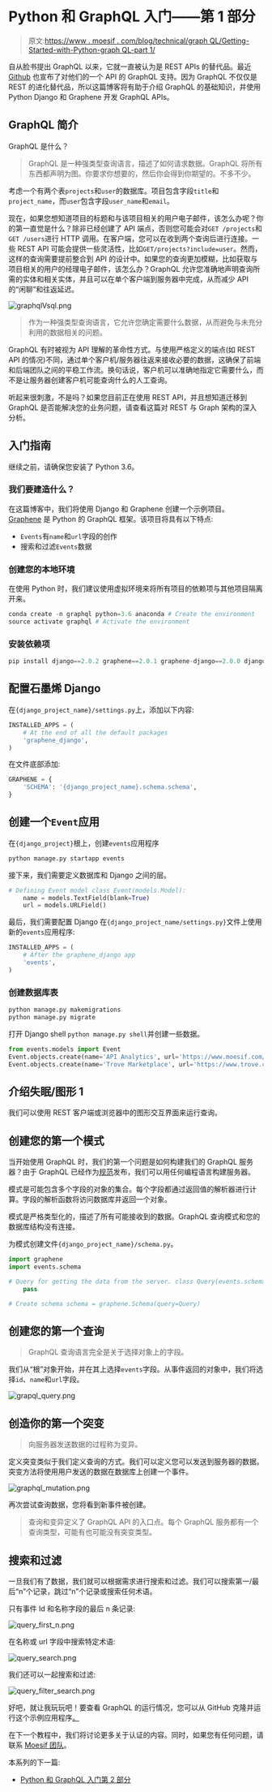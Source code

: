 # Python 和 GraphQL 入门——第 1 部分

> 原文:[https://www . moesif . com/blog/technical/graph QL/Getting-Started-with-Python-graph QL-part 1/](https://www.moesif.com/blog/technical/graphql/Getting-Started-with-Python-GraphQL-Part1/)

自从脸书提出 GraphQL 以来，它就一直被认为是 REST APIs 的替代品。最近 [Github](https://githubengineering.com/the-github-graphql-api/) 也宣布了对他们的一个 API 的 GraphQL 支持。因为 GraphQL 不仅仅是 REST 的进化替代品，所以这篇博客将有助于介绍 GraphQL 的基础知识，并使用 Python Django 和 Graphene 开发 GraphQL APIs。

## GraphQL 简介

GraphQL 是什么？

> GraphQL 是一种强类型查询语言，描述了如何请求数据。GraphQL 将所有东西都声明为图。你要求你想要的，然后你会得到你期望的。不多不少。

考虑一个有两个表`projects`和`user`的数据库。项目包含字段`title`和`project_name`，而`user`包含字段`user_name`和`email`。

现在，如果您想知道项目的标题和与该项目相关的用户电子邮件，该怎么办呢？你的第一直觉是什么？除非已经创建了 API 端点，否则您可能会对`GET /projects`和`GET /users`进行 HTTP 调用。在客户端，您可以在收到两个查询后进行连接。一些 REST API 可能会提供一些灵活性，比如`GET/projects?include=user`。然而，这样的查询需要提前整合到 API 的设计中。如果您的查询更加模糊，比如获取与项目相关的用户的经理电子邮件，该怎么办？GraphQL 允许您准确地声明查询所需的实体和相关实体，并且可以在单个客户端到服务器中完成，从而减少 API 的“闲聊”和往返延迟。

![graphqlVsql.png](img/3e757df3606c91f773f3ed68e454b4a1.png)

> 作为一种强类型查询语言，它允许您确定需要什么数据，从而避免与未充分利用的数据相关的问题。

GraphQL 有时被视为 API 理解的革命性方式。与使用严格定义的端点(如 REST API 的情况)不同，通过单个客户机/服务器往返来接收必要的数据，这确保了前端和后端团队之间的平稳工作流。换句话说，客户机可以准确地指定它需要什么，而不是让服务器创建客户机可能查询什么的人工查询。

听起来很刺激，不是吗？如果您目前正在使用 REST API，并且想知道迁移到 GraphQL 是否能解决您的业务问题，请查看这篇对 REST 与 Graph 架构的深入分析。

## 入门指南

继续之前，请确保您安装了 Python 3.6。

### 我们要建造什么？

在这篇博客中，我们将使用 Django 和 Graphene 创建一个示例项目。 [Graphene](http://graphene-python.org/) 是 Python 的 GraphQL 框架。该项目将具有以下特点:

*   `Events`有`name`和`url`字段的创作
*   搜索和过滤`Events`数据

### 创建您的本地环境

在使用 Python 时，我们建议使用虚拟环境来将所有项目的依赖项与其他项目隔离开来。

```py
conda create -n graphql python=3.6 anaconda # Create the environment
source activate graphql # Activate the environment 
```

### 安装依赖项

```py
pip install django==2.0.2 graphene==2.0.1 graphene-django==2.0.0 django-filter==1.1.0 
```

## 配置石墨烯 Django

在`{django_project_name}/settings.py`上，添加以下内容:

```py
INSTALLED_APPS = (
    # At the end of all the default packages
    'graphene_django',
) 
```

在文件底部添加:

```py
GRAPHENE = {
    'SCHEMA': '{django_project_name}.schema.schema',
} 
```

## 创建一个`Event`应用

在`{django_project}`根上，创建`events`应用程序

```py
python manage.py startapp events 
```

接下来，我们需要定义数据库和 Django 之间的层。

```py
# Defining Event model class Event(models.Model):
    name = models.TextField(blank=True)
    url = models.URLField() 
```

最后，我们需要配置 Django 在`{django_project_name/settings.py}`文件上使用新的`events`应用程序:

```py
INSTALLED_APPS = (
    # After the graphene_django app
    'events',
) 
```

### 创建数据库表

```py
python manage.py makemigrations
python manage.py migrate 
```

打开 Django shell `python manage.py shell`并创建一些数据。

```py
from events.models import Event
Event.objects.create(name='API Analytics', url='https://www.moesif.com/')
Event.objects.create(name='Trove Marketplace', url='https://www.trove.com/') 
```

## 介绍失眠/图形 1

我们可以使用 REST 客户端或浏览器中的图形交互界面来运行查询。

## 创建您的第一个模式

当开始使用 GraphQL 时，我们的第一个问题是如何构建我们的 GraphQL 服务器？由于 GraphQL 已经作为[规范](https://graphql.github.io/graphql-spec/October2016/)发布，我们可以用任何编程语言构建服务器。

模式是可能包含多个字段的对象的集合。每个字段都通过返回值的解析器进行计算。字段的解析函数将访问数据库并返回一个对象。

模式是严格类型化的，描述了所有可能接收到的数据。GraphQL 查询模式和您的数据库结构没有连接。

为模式创建文件`{django_project_name}/schema.py`。

```py
import graphene
import events.schema

# Query for getting the data from the server. class Query(events.schema.Query, graphene.ObjectType):
    pass

# Create schema schema = graphene.Schema(query=Query) 
```

## 创建您的第一个查询

> GraphQL 查询语言完全是关于选择对象上的字段。

我们从“根”对象开始，并在其上选择`events`字段。从事件返回的对象中，我们将选择`id`、`name`和`url`字段。

![grapql_query.png](img/bd178af23f4238b3d96c7d2267d654c0.png)

## 创造你的第一个突变

> 向服务器发送数据的过程称为变异。

定义突变类似于我们定义查询的方式。我们可以定义您可以发送到服务器的数据。突变方法将使用用户发送的数据在数据库上创建一个事件。

![graphql_mutation.png](img/e9de0904086edc9ff1f2e4a8be489285.png)

再次尝试查询数据，您将看到新事件被创建。

> 查询和变异定义了 GraphQL API 的入口点。每个 GraphQL 服务都有一个查询类型，可能有也可能没有突变类型。

## 搜索和过滤

一旦我们有了数据，我们就可以根据需求进行搜索和过滤。我们可以搜索第一/最后“n”个记录，跳过“n”个记录或搜索任何术语。

只有事件 Id 和名称字段的最后 n 条记录:

![query_first_n.png](img/973936f15edde79d84d7af6a0b83eb9d.png)

在名称或 url 字段中搜索特定术语:

![query_search.png](img/ef44a8ed8448e4c7dcedfa0c9c51ad5e.png)

我们还可以一起搜索和过滤:

![query_filter_search.png](img/3f962833e4d167eca21df14ad85438fa.png)

好吧，就让我玩玩吧！要查看 GraphQL 的运行情况，您可以从 GitHub 克隆并运行这个示例应用程序[。](https://github.com/Moesif/moesif-graphene-django-example)

在下一个教程中，我们将讨论更多关于认证的内容。同时，如果您有任何问题，请联系 [Moesif 团队](mailto:team@moesif.com)。

本系列的下一篇:

*   [Python 和 GraphQL 入门第 2 部分](/blog/technical/graphql/Getting-Started-with-GraphQL-Part2/)